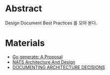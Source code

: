# Abstract

Design Document Best Practices 를 모아 본다.

# Materials

* [Go generate: A Proposal](https://docs.google.com/document/d/1V03LUfjSADDooDMhe-_K59EgpTEm3V8uvQRuNMAEnjg/edit)
* [NATS Architecture And Design](https://github.com/nats-io/nats-architecture-and-design/)
* [DOCUMENTING ARCHITECTURE DECISIONS](https://cognitect.com/blog/2011/11/15/documenting-architecture-decisions)
